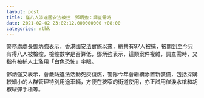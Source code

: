 ```yaml
---
layout: post
title: 僅八人涉違國安法被控　鄧炳強：調查需時
date: 2021-02-02 23:02:12.000000000 +08:00
categories: rthk
---
```


警務處處長鄧炳強表示，香港國安法實施以來，總共有97⼈被捕，被問到至今只有得八人被檢控，檢控數字是否算低，鄧炳強表示，這類案件複雜，調查需時，又指有被捕人士濫用「白色恐怖」字眼。

鄧炳強又表示，會嚴防違法活動死灰復燃，警隊今年會繼續添置新裝備，包括採購較細小的人群管理特別用途車輛，方便在狹窄的街道使用，亦正試用催淚水槍和胡椒球彈手槍等。
